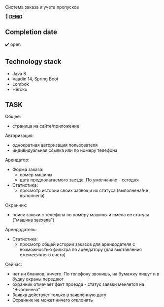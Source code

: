 Система заказа и учета пропусков

:link: [**DEMO**](https://getpass.herokuapp.com/)

## Completion date 
:heavy_check_mark: open

## Technology stack
- Java 8
- Vaadin 14, Spring Boot
- Lombok
- Heroku

## TASK
Общее:
- страница на сайте/приложение

Авторизация:
- однократная авторизация пользователя 
- индивидуальная ссылка или по номеру телефона

Арендатор:
- Форма заказа:
    - номер машины
    - дата предполагаемого заезда. По умолчанию - сегодня
- Статистика:
    - просмотр истории своих заявок и их статуса (выполнена/не выполнена)

Охранник:
- поиск заявки с телефона по номеру машины и смена ее статуса ("машина заехала")

Арендодатель:
- Статистика:
    - просмотр общей истории заказов для арендодателя с возможностью фильтра по арендатору (для выставления ежемесячного счета)

Сейчас:
- нет ни бланков, ничего. По телефону звонишь, на бумажку пишут и в будку охраны передают
- охранник отмечает факт проезда - статус заявки меняется на "Выполнена"
- Заявка действует только в заявленную дату
- Охранник не может ничего отклонять